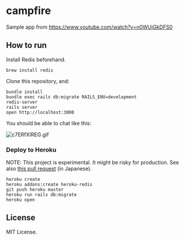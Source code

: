 # campfire
Sample app from https://www.youtube.com/watch?v=n0WUjGkDFS0

## How to run

Install Redis beforehand.

```
brew install redis
```

Clone this repository, and:

```
bundle install
bundle exec rails db:migrate RAILS_ENV=development
redis-server
rails server
open http://localhost:3000
```

You should be able to chat like this:

![c7ERfXIREG.gif](https://qiita-image-store.s3.amazonaws.com/0/7465/b58e0bc4-eb80-3176-9baf-3009323c4485.gif "c7ERfXIREG.gif")

### Deploy to Heroku

NOTE: This project is experimental. It might be risky for production. See also [this pull request](https://github.com/JunichiIto/campfire/pull/3) (in Japanese).

```
heroku create
heroku addons:create heroku-redis
git push heroku master
heroku run rails db:migrate
heroku open
```

## License

MIT License.
